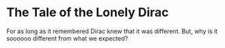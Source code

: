 # The Tale of the Lonely Dirac

For as long as it remembered Dirac knew that it was different.
But, why is it soooooo different from what we expected?
